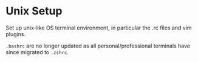 # Unix Setup

Set up unix-like OS terminal environment, in particular the .rc files and vim plugins.

`.bashrc` are no longer updated as all personal/professional terminals have since migrated to `.zshrc`.
